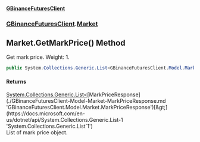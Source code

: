 #### [GBinanceFuturesClient](./index.md 'index')
### [GBinanceFuturesClient](./GBinanceFuturesClient.md 'GBinanceFuturesClient').[Market](./GBinanceFuturesClient-Market.md 'GBinanceFuturesClient.Market')
## Market.GetMarkPrice() Method
Get mark price. Weight: 1.  
```csharp
public System.Collections.Generic.List<GBinanceFuturesClient.Model.Market.MarkPriceResponse> GetMarkPrice();
```
#### Returns
[System.Collections.Generic.List&lt;](https://docs.microsoft.com/en-us/dotnet/api/System.Collections.Generic.List-1 'System.Collections.Generic.List`1')[MarkPriceResponse](./GBinanceFuturesClient-Model-Market-MarkPriceResponse.md 'GBinanceFuturesClient.Model.Market.MarkPriceResponse')[&gt;](https://docs.microsoft.com/en-us/dotnet/api/System.Collections.Generic.List-1 'System.Collections.Generic.List`1')  
List of mark price object.  

